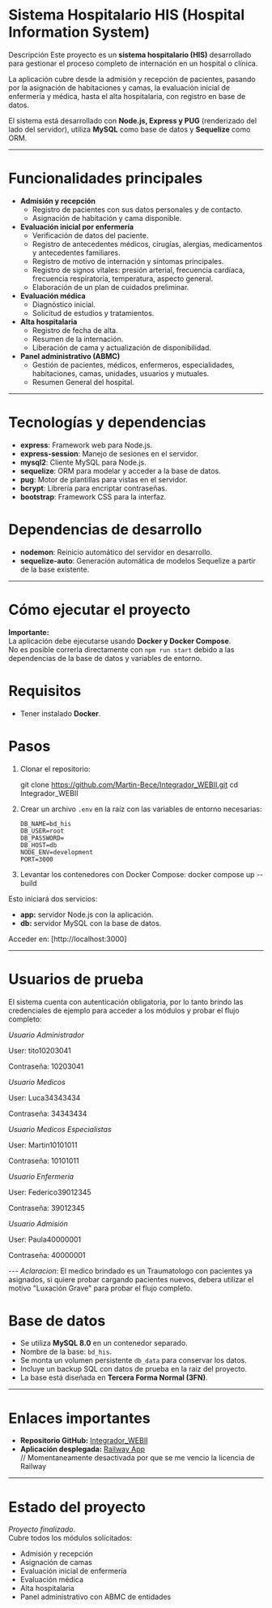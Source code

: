 # Sistema Hospitalario HIS (Hospital Information System)

 Descripción
Este proyecto es un **sistema hospitalario (HIS)** desarrollado para gestionar el proceso completo de internación en un hospital o clínica.  

La aplicación cubre desde la admisión y recepción de pacientes, pasando por la asignación de habitaciones y camas, la evaluación inicial de enfermería y médica, hasta el alta hospitalaria, con registro en base de datos.  

El sistema está desarrollado con **Node.js, Express y PUG** (renderizado del lado del servidor), utiliza **MySQL** como base de datos y **Sequelize** como ORM.  

---

# Funcionalidades principales
- **Admisión y recepción**
  - Registro de pacientes con sus datos personales y de contacto.  
  - Asignación de habitación y cama disponible.  
- **Evaluación inicial por enfermería**
  - Verificación de datos del paciente.  
  - Registro de antecedentes médicos, cirugías, alergias, medicamentos y antecedentes familiares.  
  - Registro de motivo de internación y síntomas principales.  
  - Registro de signos vitales: presión arterial, frecuencia cardíaca, frecuencia respiratoria, temperatura, aspecto general.  
  - Elaboración de un plan de cuidados preliminar.  
- **Evaluación médica**
  - Diagnóstico inicial.  
  - Solicitud de estudios y tratamientos.  
- **Alta hospitalaria**
  - Registro de fecha de alta.  
  - Resumen de la internación.  
  - Liberación de cama y actualización de disponibilidad.  
- **Panel administrativo (ABMC)**
  - Gestión de pacientes, médicos, enfermeros, especialidades, habitaciones, camas, unidades, usuarios y mutuales.
  - Resumen General del hospital.

---

# Tecnologías y dependencias
- **express**: Framework web para Node.js.  
- **express-session**: Manejo de sesiones en el servidor.  
- **mysql2**: Cliente MySQL para Node.js.  
- **sequelize**: ORM para modelar y acceder a la base de datos.  
- **pug**: Motor de plantillas para vistas en el servidor.  
- **bcrypt**: Librería para encriptar contraseñas.  
- **bootstrap**: Framework CSS para la interfaz.   

# Dependencias de desarrollo
- **nodemon**: Reinicio automático del servidor en desarrollo.  
- **sequelize-auto**: Generación automática de modelos Sequelize a partir de la base existente.  

---

# Cómo ejecutar el proyecto

**Importante:**  
La aplicación debe ejecutarse usando **Docker y Docker Compose**.  
No es posible correrla directamente con `npm run start` debido a las dependencias de la base de datos y variables de entorno.  

# Requisitos
- Tener instalado **Docker**.  

# Pasos
1. Clonar el repositorio:

   git clone https://github.com/Martin-Bece/Integrador_WEBII.git cd Integrador_WEBII

2. Crear un archivo `.env` en la raíz con las variables de entorno necesarias:
   ```
   DB_NAME=bd_his
   DB_USER=root
   DB_PASSWORD=
   DB_HOST=db
   NODE_ENV=development
   PORT=3000
   ```

3. Levantar los contenedores con Docker Compose:
   docker compose up --build

Esto iniciará dos servicios:
- **app:** servidor Node.js con la aplicación.  
- **db:** servidor MySQL con la base de datos.  

Acceder en: [http://localhost:3000]

---

# Usuarios de prueba

El sistema cuenta con autenticación obligatoria, por lo tanto brindo las credenciales de ejemplo para acceder a los módulos y probar el flujo completo:

*Usuario Administrador*

User: tito10203041

Contraseña: 10203041

*Usuario Medicos*

User: Luca34343434

Contraseña: 34343434

*Usuario Medicos Especialistas*

User: Martin10101011

Contraseña: 10101011

*Usuario Enfermería*

User: Federico39012345

Contraseña: 39012345

*Usuario Admisión*

User: Paula40000001

Contraseña: 40000001

--- *Aclaracion*: El medico brindado es un Traumatologo con pacientes ya asignados, si quiere probar cargando pacientes nuevos, debera utilizar el motivo "Luxación Grave" para probar el flujo completo.

# Base de datos
- Se utiliza **MySQL 8.0** en un contenedor separado.  
- Nombre de la base: `bd_his`.  
- Se monta un volumen persistente `db_data` para conservar los datos.  
- Incluye un backup SQL con datos de prueba en la raiz del proyecto.  
- La base está diseñada en **Tercera Forma Normal (3FN)**.  

---

# Enlaces importantes
- **Repositorio GitHub:** [Integrador_WEBII](https://github.com/Martin-Bece/Integrador_WEBII.git)  
- **Aplicación desplegada:** [Railway App](https://integradorwebii-production.up.railway.app/)  
// Momentaneamente desactivada por que se me vencio la licencia de Railway

---

# Estado del proyecto
 *Proyecto finalizado*.  
Cubre todos los módulos solicitados:  
- Admisión y recepción  
- Asignación de camas  
- Evaluación inicial de enfermería  
- Evaluación médica  
- Alta hospitalaria  
- Panel administrativo con ABMC de entidades  
